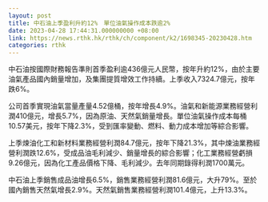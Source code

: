```yaml
---
layout: post
title: 中石油上季盈利升約12%　單位油氣操作成本跌逾2%
date: 2023-04-28 17:44:31.000000000 +08:00
link: https://news.rthk.hk/rthk/ch/component/k2/1698345-20230428.htm
categories: rthk
---
```


中石油按國際財務報告準則首季盈利逾436億元人民幣，按年升約12%，由於主要油氣產品國內銷量增加，及集團提質增效工作持續。上季收入7324.7億元，按年跌6%。

公司首季實現油氣當量產量4.52億桶，按年增長4.9%。油氣和新能源業務經營利潤410億元，增長5.7%，因為原油、天然氣銷量增長。單位油氣操作成本每桶10.57美元，按年下降2.3%，受到匯率變動、燃料、動力成本增加等綜合影響。

上季煉油化工和新材料業務經營利潤84.7億元，按年下降21.3%，其中煉油業務經營利潤跌12.6%，受成品油毛利減少、銷量增長的綜合影響；化工業務經營虧損9.26億元，因為化工產品價格下降、毛利減少。去年同期錄得利潤1700萬元。

中石油上季銷售成品油增長6.5%，銷售業務經營利潤81.6億元，大升79%。至於國內銷售天然氣增長2.9%。天然氣銷售業務經營利潤101.4億元，上升13.3%。
